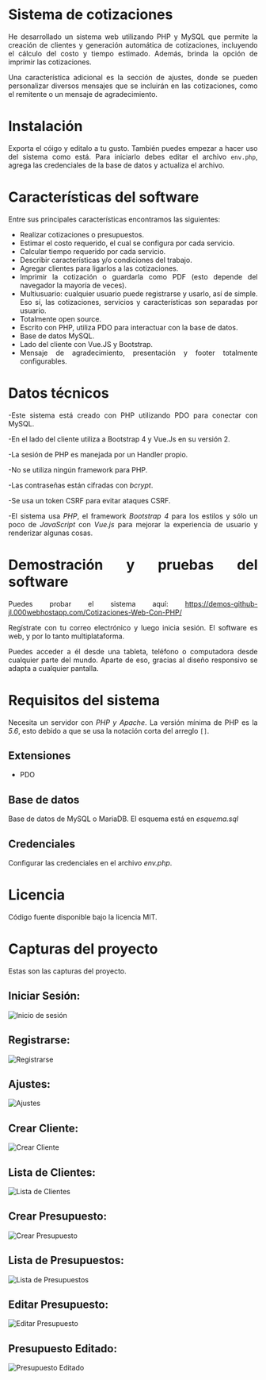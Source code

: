 <div align="justify">
                 
# Sistema de cotizaciones  
He desarrollado un sistema web utilizando PHP y MySQL que permite la creación de clientes y generación automática de cotizaciones, incluyendo el cálculo del costo y tiempo estimado. Además, brinda la opción de imprimir las cotizaciones.

Una característica adicional es la sección de ajustes, donde se pueden personalizar diversos mensajes que se incluirán en las cotizaciones, como el remitente o un mensaje de agradecimiento.

# Instalación
Exporta el cóigo y editalo a tu gusto.
También puedes empezar a hacer uso del sistema como está. Para iniciarlo debes editar el archivo `env.php`, agrega las credenciales de la base de datos y actualiza el archivo.


# Características del software

Entre sus principales características encontramos las siguientes:

*   Realizar cotizaciones o presupuestos.
*   Estimar el costo requerido, el cual se configura por cada servicio.
*   Calcular tiempo requerido por cada servicio.
*   Describir características y/o condiciones del trabajo.
*   Agregar clientes para ligarlos a las cotizaciones.
*   Imprimir la cotización o guardarla como PDF (esto depende del navegador la mayoría de veces).
*   Multiusuario: cualquier usuario puede registrarse y usarlo, así de simple. Eso sí, las cotizaciones, servicios y características son separadas por usuario.
*   Totalmente open source.
*   Escrito con PHP, utiliza PDO para interactuar con la base de datos.
*   Base de datos MySQL.
*   Lado del cliente con Vue.JS y Bootstrap.
*   Mensaje de agradecimiento, presentación y footer totalmente configurables.

# Datos técnicos

-Este sistema está creado con PHP utilizando PDO para conectar con MySQL.

-En el lado del cliente utiliza a Bootstrap 4 y Vue.Js en su versión 2.

-La sesión de PHP es manejada por un Handler propio.

-No se utiliza ningún framework para PHP.

-Las contraseñas están cifradas con _bcrypt_.

-Se usa un token CSRF para evitar ataques CSRF.

-El sistema usa  _PHP_, el framework _Bootstrap 4_ para los estilos y sólo un poco de _JavaScript_ con _Vue.js_ para mejorar la experiencia de usuario y renderizar algunas cosas.

# Demostración y pruebas del software

Puedes probar el sistema aquí: https://demos-github-jl.000webhostapp.com/Cotizaciones-Web-Con-PHP/

Regístrate con tu correo electrónico y luego inicia sesión. El software es web, y por lo tanto multiplataforma. 

Puedes acceder a él desde una tableta, teléfono o computadora desde cualquier parte del mundo. Aparte de eso, gracias al diseño responsivo se adapta a cualquier pantalla. 
  
# Requisitos del sistema   

Necesita un servidor con *PHP y Apache*. La versión mínima de PHP es la *5.6*, esto debido a que se usa la notación corta del arreglo `[]`.

## Extensiones  
* PDO  
## Base de datos  
Base de datos de MySQL o MariaDB. El esquema está en _esquema.sql_  
  
## Credenciales  
Configurar las credenciales en el archivo _env.php_.  
  
# Licencia  
Código fuente disponible bajo la licencia MIT.

</div> 

# Capturas del proyecto
Estas son las capturas del proyecto.

## Iniciar Sesión:
![Inicio de sesión](SS/login.png)
## Registrarse:
![Registrarse](SS/registro.png)
## Ajustes:
![Ajustes](SS/ajustes.png)
## Crear Cliente:
![Crear Cliente](SS/crear-cliente.png)
## Lista de Clientes:
![Lista de Clientes](SS/lista-de-clientes.png)
## Crear Presupuesto:
![Crear Presupuesto](SS/crear-presupuesto.png)
## Lista de Presupuestos:
![Lista de Presupuestos](SS/lista-de-presupuestos.png)
## Editar Presupuesto:
![Editar Presupuesto](SS/editar-presupuesto.png)
## Presupuesto Editado:
![Presupuesto Editado](SS/presupuesto-editado.png)
